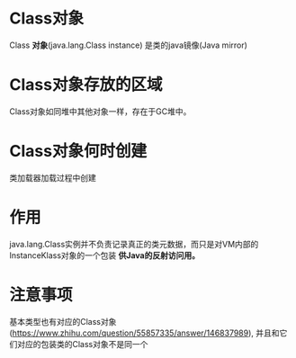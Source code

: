 # Class对象

Class **对象**(java.lang.Class instance) 是类的java镜像(Java mirror)

# Class对象存放的区域

Class对象如同堆中其他对象一样，存在于GC堆中。

# Class对象何时创建

类加载器加载过程中创建

# 作用

java.lang.Class实例并不负责记录真正的类元数据，而只是对VM内部的InstanceKlass对象的一个包装 **供Java的反射访问用。**

# 注意事项

基本类型也有对应的Class对象(https://www.zhihu.com/question/55857335/answer/146837989),
并且和它们对应的包装类的Class对象不是同一个
